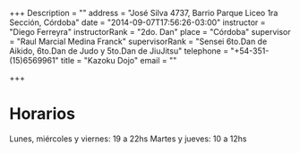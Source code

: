 +++
Description = ""
address = "José Silva 4737, Barrio Parque Liceo 1ra Sección, Córdoba"
date = "2014-09-07T17:56:26-03:00"
instructor = "Diego Ferreyra"
instructorRank = "2do. Dan"
place = "Córdoba"
supervisor = "Raul Marcial Medina Franck"
supervisorRank = "Sensei 6to.Dan de Aikido, 6to.Dan de Judo y 5to.Dan de JiuJitsu"
telephone = "+54-351-(15)6569961"
title = "Kazoku Dojo"
email = ""

+++


Horarios
========

Lunes, miércoles y viernes: 19 a 22hs
Martes y jueves: 10 a 12hs